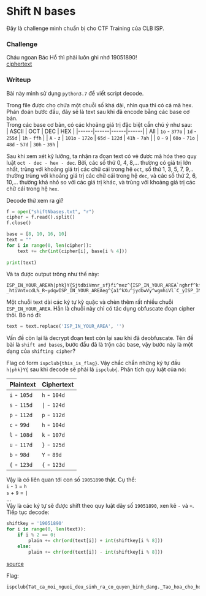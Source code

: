 # Shift N bases  
Đây là challenge mình chuẩn bị cho CTF Training của CLB ISP.
  
### Challenge
Cháu ngoan Bác Hồ thì phải luôn ghi nhớ 19051890!  
[ciphertext](/shiftNbases.txt)
  
### Writeup  
  
Bài này mình sử dụng `python3.7` để viết script decode.  
  
Trong file được cho chứa một chuỗi số khá dài, nhìn qua thì có cả mã hex. Phán đoán bước đầu, đây sẽ là text sau khi đã encode bằng các base cơ bản.  
Trong các base cơ bản, có các khoảng giá trị đặc biệt cần chú ý như sau:  
| ASCII | OCT | DEC | HEX |
|------|------|------|------|
| All | `1o` - `377o` | `1d` - `255d` | `1h` - `ffh` |
| `A` - `z` | `101o` - `172o` | `65d` - `122d` | `41h` - `7ah` |
| `0` - `9` | `60o` - `71o` | `48d` - `57d` | `30h` - `39h` |  
  
Sau khi xem xét kỹ lưỡng, ta nhận ra đoạn text có vẻ được mã hóa theo quy luật `oct - dec - hex - dec`. Bởi, các số thứ 0, 4, 8,... thường có giá trị lớn nhất, trùng với khoảng giá trị các chữ cái trong hệ `oct`, số thứ 1, 3, 5, 7, 9,.. thường trùng với khoảng giá trị các chữ cái trong hệ `dec`, và các số thứ 2, 6, 10,... thường khá nhỏ so với các giá trị khác, và trùng với khoảng giá trị các chữ cái trong hệ `hex`.  
  
Decode thử xem ra gì?  
  
```python
f = open("shiftNbases.txt", "r")
cipher = f.read().split()
f.close()

base = [8, 10, 16, 10]
text = ""
for i in range(0, len(cipher)):
    text += chr(int(cipher[i], base[i % 4]))
    
print(text)
```  
  
Và ta được output trông như thế này:  
  
```
ISP_IN_YOUR_AREAh|phk}Y{SjtdbiVmnr_sf}fi^mez^{ISP_IN_YOUR_AREA`nghrf^kf_p~yjmgYimq_i`v^.^]atISP_IN_YOUR_AREA^pfa^lht^pf_mqusfghuxnndjpfnfhISP_IN_YOUR_AREAan^kf_sqedwid_oqar^llobD_yqwegISP_IN_YOUR_AREA^whzmoVqtes^ip,^lodp}pemhdznkISP_IN_YOUR_AREAVsnwg1^ylydw_ytg[o^adp}pemhmzISP_IN_YOUR_AREAtgZathhfmpVpg~c3^Tfi^kay^pl_`ISP_IN_YOUR_AREA_t^|iomp_g`vVTtes^v^omhDtbgcaISP_IN_YOUR_AREAohnflg(76?_htiVntxcdL%_R~ydqwISP_IN_YOUR_AREAeg^{a1^kXu^jydbwVy^wgmhiVl`C_yISP_IN_YOUR_AREA`|Vc`hcfbg[amhttbgkrdw_ygmVghxISP_IN_YOUR_AREAidcml_rrnm^zX_arnm^lXnf5_i`vVtISP_IN_YOUR_AREAnl_s`wVctwgdbwVqtes^{fnf5_vtISP_IN_YOUR_AREA\n^|usfgjunwgduiVqtes^|l_cx.dISP_IN_YOUR_AREAAie_S~yjmgegnw_Sgie_p~yjmgma^MISP_IN_YOUR_AREAas^ylydw_htiVC`lhdlieg^YhfogeaISP_IN_YOUR_AREAlh1<89Vctwgdmw`:^WgznqVt`hsnmpISP_IN_YOUR_AREAVr`htz^lf_uj_ghv__cjnl^~\_p~yjISP_IN_YOUR_AREAmgcohD_{`ggh`r_qtwe_k~os^llobhISP_IN_YOUR_AREAtz^lf_uj_ghv__cjnl^~\_p~yjmgcoISP_IN_YOUR_AREAh7_Ingca^whzmoVldhpm`qVkgxnl^iISP_IN_YOUR_AREA`_bqon^kXi^mutb6t
```  
  
Một chuỗi text dài các ký tự kỳ quặc và chèn thêm rất nhiều chuỗi `ISP_IN_YOUR_AREA`. Hẳn là chuỗi này chỉ có tác dụng obfuscate đoạn cipher thôi. Bỏ nó đi:  
  
```python
text = text.replace('ISP_IN_YOUR_AREA', '')
```  
  
Vấn đề còn lại là decrypt đoạn text còn lại sau khi đã deobfuscate. Tên đề bài là `shift and bases`, bước đầu đã là trộn các base, vậy bước này là một dạng của `shifting cipher`?  
  
Flag có form `ispclub{this_is_flag}`. Vậy chắc chắn những ký tự đầu `h|phk}Y{` sau khi decode sẽ phải là `ispclub{`.  Phân tích quy luật của nó:  
  
| Plaintext | Ciphertext |
| ------ | ------ |
| `i` - `105d` | `h` - `104d` |
| `s` - `115d` | `\|` - `124d` |
| `p` - `112d` | `p` - `112d` |
| `c` - `99d` | `h` - `104d` |
| `l` - `108d` | `k` - `107d` |
| `u` - `117d` | `}` - `125d` |
| `b` - `98d` | `Y` - `89d` |
| `{` - `123d` | `{` - `123d` |  
  
Vậy là có liên quan tới con số `19051890` thật. Cụ thể:  
`i` - `1` = `h`  
`s` + `9` = `|`  
...  
  Vậy là các ký tự sẽ được shift theo quy luật dãy số `19051890`, xen kẽ `-` và `+`.  
Tiếp tục decode:  
  
```python
shiftkey = '19051890'
for i in range(0, len(text)):
    if i % 2 == 0:
        plain += chr(ord(text[i]) + int(shiftkey[i % 8]))
    else:
        plain += chr(ord(text[i]) - int(shiftkey[i % 8]))
```  
  
[source](writeupfiles/shiftNbases.py)
  
Flag:   
```
ispclub{Tat_ca_moi_nguoi_deu_sinh_ra_co_quyen_binh_dang._Tao_hoa_cho_ho_nhung_quyen_khong_ai_co_the_xam_pham_duoc;_trong_nhung_quyen_ay,_co_quyen_duoc_song,_quyen_tu_do_va_quyen_muu_cau_hanh_phuc._Loi_bat_hu_ay_o_trong_ban_Tuyen_ngon_Doc_lap_nam_1776_cua_nuoc_My._Suy_rong_ra,_cau_ay_co_y_nghia_la:_tat_ca_cac_dan_toc_tren_the_gioi_deu_sinh_ra_binh_dang,_dan_toc_nao_cung_co_quyen_song,_quyen_sung_suong_va_quyen_tu_do._Ban_Tuyen_ngon_Nhan_quyen_va_Dan_quyen_cua_Cach_mang_Phap_nam_1791_cung_noi:_Nguoi_ta_sinh_ra_tu_do_va_binh_dang_ve_quyen_loi;_va_phai_luon_luon_duoc_tu_do_va_binh_dang_ve_quyen_loi._Do_la_nhung_le_phai_khong_ai_choi_cai_duoc.}
```  
